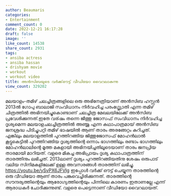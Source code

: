```yaml
---
author: Beaumaris
categories:
- Entertainment
comment_count: 0
date: 2022-12-21 16:17:28
draft: false
image: ''
like_count: 14538
share_count: 2931
tags:
- ansiba actress
- ansiba hassan
- drishyam movie
- workout
- workout video
title: അൻസിബയുടെ വർക്ക്ഔട്ട് വീഡിയോ വൈറലാകുന്നു
view_count: 329202
---
```


മലയാളം-തമിഴ് ചലച്ചിത്രങ്ങളിലെ ഒരു അഭിനേത്രിയാണ്‌ അൻസിബ ഹസ്സൻ 2013ൽ ഗോപു ബാലാജി സംവിധാനം നിർവഹിച്ച പരംഗ്ജ്യോതി എന്ന തമിഴ് ചിത്രത്തിൽ അഭിനയിച്ചുകൊണ്ടാണ് ചലച്ചിത്ര മേഖലയിലേക്ക് അൻസിബ പ്രവേശിക്കുന്നത്.ഇതേ വര്ഷം തന്നെ ജീത്തു ജോസഫ്‌ സംവിധാനം നിർവഹിച്ച ദൃശ്യമെന്ന മലയാളചലച്ചിത്രത്തിൽ അഞ്ജു എന്ന കഥാപാത്രമായ്‌ അൻസിബ ജനശ്രദ്ധ പിടിച്ചുപറ്റി തമിഴ് ഭാഷയിൽ ആണ് താരം അരങ്ങേറ്റം കുറിച്ചത്. എങ്കിലും മലയാളത്തിൽ പുറത്തിറങ്ങിയ ജിത്തുജോസഫ് മോഹൻലാൽ കൂട്ടുകെട്ടിൽ പുറത്തിറങ്ങിയ ദൃശ്യത്തിന്റെ ഒന്നാം ഭാഗത്തിലും രണ്ടാം ഭാഗത്തിലും മോഹൻലാലിന്റെ മൂത്ത മകളായി അഭിനയിച്ചതിലൂടെയാണ് താരം ജനപ്രിയ താരമായി മാറിയത്. വളരെ മികച്ച അഭിപ്രായം ദൃശ്യ കഥാപാത്രത്തിന് താരത്തിനും ലഭിച്ചത്. 2013ലാണ് ദൃശ്യം പുറത്തിറങ്ങിയതിനു ശേഷം ഒരുപാട് വലിയ സിനിമകളിലേക്ക് ഉള്ള അവസരങ്ങൾ താരത്തിന് ലഭിച്ചു. https://youtu.be/ySvPX6JFVIg ഇപ്പോൾ വർക്ക്‌ ഔട്ട്‌ ചെയ്യുന്ന താരത്തിന്റെ ഒരു വീഡിയോ ആണ് താരം പങ്കുവെച്ചിരിക്കുന്നത്. താരത്തിന്റെ സൗന്ദര്യത്തിന്റെയും ആരോഗ്യത്തിന്റെയും പിന്നിലെ കാരണം ഇതാണല്ലേ എന്ന് ആരാധകർ ചോദിക്കുന്നുണ്ട്. വളരെ പെട്ടെന്നാണ് വീഡിയോ വൈറലായത്.